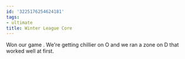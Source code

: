 ```yaml
---
id: '3225176254624181'
tags:
- ultimate
title: Winter League Core
---
```


Won our game . We're getting chillier on O and we ran a zone on D that worked well at first.
